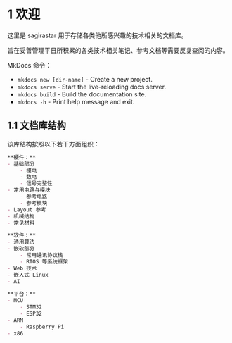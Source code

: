 # 1 欢迎

这里是 sagirastar 用于存储各类他所感兴趣的技术相关的文档库。

旨在妥善管理平日所积累的各类技术相关笔记、参考文档等需要反复查阅的内容。

MkDocs 命令：

- `mkdocs new [dir-name]` - Create a new project.
- `mkdocs serve` - Start the live-reloading docs server.
- `mkdocs build` - Build the documentation site.
- `mkdocs -h` - Print help message and exit.

## 1.1 文档库结构

该库结构按照以下若干方面组织：

```markdown
**硬件：**
- 基础部分
	- 模电
	- 数电
	- 信号完整性
- 常用电路与模块
	- 参考电路
	- 参考模块
- Layout 参考
- 机械结构
- 常见材料

**软件：**
- 通用算法
- 嵌软部分
	- 常用通讯协议栈
	- RTOS 等系统框架
- Web 技术
- 嵌入式 Linux
- AI

**平台：**
- MCU
	- STM32
	- ESP32
- ARM
	- Raspberry Pi
- x86
```

